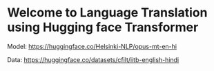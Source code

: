 # Welcome to Language Translation using Hugging face Transformer

Model: https://huggingface.co/Helsinki-NLP/opus-mt-en-hi

Data: https://huggingface.co/datasets/cfilt/iitb-english-hindi
